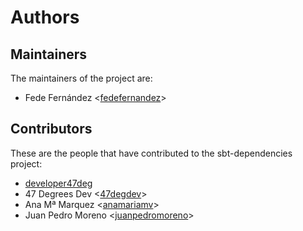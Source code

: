 # Authors

## Maintainers

The maintainers of the project are:

* Fede Fernández <[fedefernandez](https://github.com/fedefernandez)>

## Contributors

These are the people that have contributed to the sbt-dependencies project:

* [developer47deg](https://github.com/developer47deg)
* 47 Degrees Dev <[47degdev](https://github.com/47degdev)>
* Ana Mª Marquez <[anamariamv](https://github.com/anamariamv)>
* Juan Pedro Moreno <[juanpedromoreno](https://github.com/juanpedromoreno)>